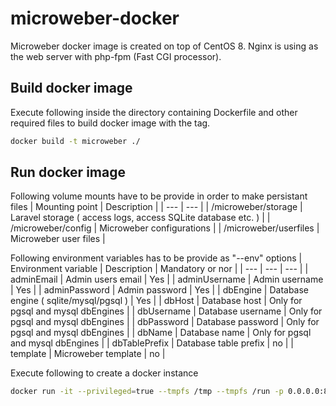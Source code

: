 # microweber-docker #

Microweber docker image is created on top of CentOS 8.
Nginx is using as the web server with php-fpm (Fast CGI processor).

## Build docker image ##
Execute following inside the directory containing Dockerfile and other required files to build docker image with the tag.
```bash   
docker build -t microweber ./
```

## Run docker image ## 

Following volume mounts have to be provide in order to make persistant files
| Mounting point | Description |
| --- | --- |
| /microweber/storage | Laravel storage ( access logs, access SQLite database etc. ) |
| /microweber/config | Microweber configurations |
| /microweber/userfiles | Microweber user files |

Following environment variables has to be provide as "--env" options
| Environment variable | Description | Mandatory or nor |
| --- | --- | --- |
| adminEmail | Admin users email | Yes |
| adminUsername | Admin username | Yes |
| adminPassword | Admin password | Yes |
| dbEngine | Database engine ( sqlite/mysql/pgsql ) | Yes |
| dbHost | Database host | Only for pgsql and mysql dbEngines |
| dbUsername | Database username | Only for pgsql and mysql dbEngines |
| dbPassword | Database password | Only for pgsql and mysql dbEngines |
| dbName | Database name | Only for pgsql and mysql dbEngines |
| dbTablePrefix | Database table prefix | no |
| template | Microweber template | no |





Execute following to create a docker instance
```bash   
docker run -it --privileged=true --tmpfs /tmp --tmpfs /run -p 0.0.0.0:8080:80 microweber
```
